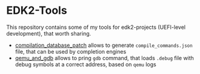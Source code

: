 # EDK2-Tools

This repository contains some of my tools for edk2-projects (UEFI-level
development), that worth sharing.

- [compilation_database_patch](compilation_database_patch/) allows to generate
  `compile_commands.json` file, that can be used by completion engines
- [qemu_and_gdb](qemu_and_gdb/) allows to pring `gdb` command, that loads
  `.debug` file with debug symbols at a correct address, based on `qemu` logs
